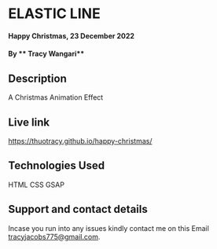 # ELASTIC LINE
#### Happy Christmas, 23 December 2022

#### By ** Tracy Wangari**

## Description
A Christmas Animation Effect

## Live link
https://thuotracy.github.io/happy-christmas/

## Technologies Used
HTML
CSS
GSAP

## Support and contact details
Incase you run into any issues kindly contact me on this Email tracyjacobs775@gmail.com.

